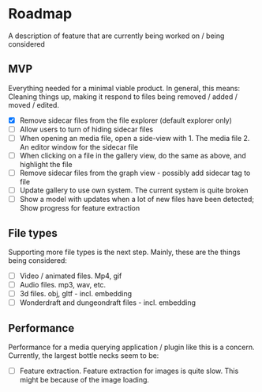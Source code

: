 # Roadmap

A description of feature that are currently being worked on / being considered

## MVP

Everything needed for a minimal viable product. In general, this means: Cleaning things up, making it respond to files being removed / added / moved / edited.

- [x] Remove sidecar files from the file explorer (default explorer only)
- [ ] Allow users to turn of hiding sidecar files
- [ ] When opening an media file, open a side-view with 1. The media file 2. An editor window for the sidecar file
- [ ] When clicking on a file in the gallery view, do the same as above, and highlight the file
- [ ] Remove sidecar files from the graph view - possibly add sidecar tag to file
- [ ] Update gallery to use own system. The current system is quite broken
- [ ] Show a model with updates when a lot of new files have been detected; Show progress for feature extraction

## File types

Supporting more file types is the next step. Mainly, these are the things being considered:

- [ ] Video / animated files. Mp4, gif 
- [ ] Audio files. mp3, wav, etc.
- [ ] 3d files. obj, gltf - incl. embedding
- [ ] Wonderdraft and dungeondraft files - incl. embedding

## Performance

Performance for a media querying application / plugin like this is a concern. Currently, the largest bottle necks seem to be:

- [ ] Feature extraction. Feature extraction for images is quite slow. This might be because of the image loading.